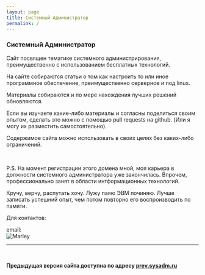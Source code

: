 ```yaml
---
layout: page
title: Системный Администратор
permalink: /
---
```


### Системный Администратор

Сайт посвящен тематике системного администрирования, преимущественно с использованием бесплатных технологий.

На сайте собираются статьи о том как настроить то или иное программное обеспечение, преимущественно серверное и под linux.

Материалы собираются и по мере нахождения лучших решений обновляются.

Если вы изучаете какие-либо материалы и согласны поделиться своим опытом, сделать это можно с помощью pull requests на github. (Или я могу их разместить самостоятельно).

Содержимое сайта можно использовать в своих целях без каких-либо ограничений.


<br/>

P.S. На момент регистрации этого домена мной, моя карьера в должности системного администратора уже закончилась.
Впрочем, профессионально занят в области интформационных технологий.

Кручу, верчу, распутать хочу. Лужу паяю ЭВМ починяю.
Лучше записать успешний опыт, чем потом повторно его воспроизводить по памяти.


Для контактов:  

email:  
![Marley](http://img.fotografii.org/a3333333mail.gif "Marley")

___

<br/>

**Предыдущая версия сайта доступна по адресу <a href="http://prev.sysadm.ru" rel="nofollow">prev.sysadm.ru</a>**
